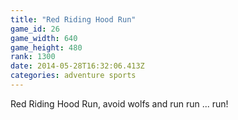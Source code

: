 ```yaml
---
title: "Red Riding Hood Run"
game_id: 26
game_width: 640
game_height: 480
rank: 1300
date: 2014-05-28T16:32:06.413Z
categories: adventure sports
---
```

Red Riding Hood Run, avoid wolfs and run run ... run!